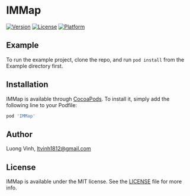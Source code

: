 # IMMap

[![Version](https://img.shields.io/cocoapods/v/IMMap.svg?style=flat)](https://cocoapods.org/pods/IMMap2)
[![License](https://img.shields.io/cocoapods/l/IMMap.svg?style=flat)](https://github.com/vit1812/IMMap2/blob/master/LICENSE)
[![Platform](https://img.shields.io/cocoapods/p/IMMap.svg?style=flat)](https://cocoapods.org/pods/IMMap2)

## Example

To run the example project, clone the repo, and run `pod install` from the Example directory first.

## Installation

IMMap is available through [CocoaPods](https://cocoapods.org). To install
it, simply add the following line to your Podfile:

```ruby
pod 'IMMap'
```

## Author

Luong Vinh, ltvinh1812@gmail.com

## License

IMMap is available under the MIT license. See the [LICENSE](https://github.com/vit1812/IMMap2/blob/master/LICENSE) file for more info.
